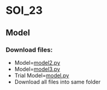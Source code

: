 # SOI_23
## Model
  ### Download files:
  - Model=[model2.py](https://github.com/MohdJunaiduddin/SOI_23/blob/main/model2.ipynb)
  - Model=[model3.py](https://github.com/MohdJunaiduddin/SOI_23/blob/main/model3.ipynb)
  - Trial Model=[model.py](Model=[model2.py](https://github.com/MohdJunaiduddin/SOI_23/blob/main/model.ipynb))
  - Download all files into same folder
